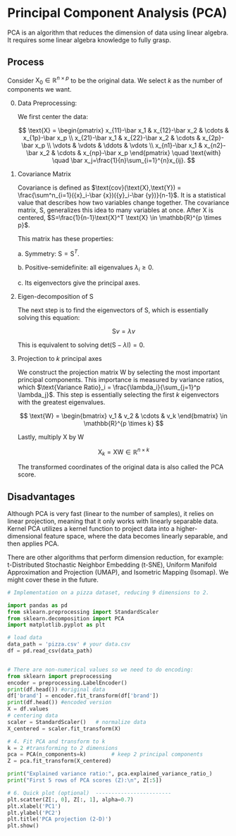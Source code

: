 
# Principal Component Analysis (PCA)
PCA is an algorithm that reduces the dimension of data using linear algebra. It requires some linear algebra knowledge to fully grasp.

## Process
Consider $\text{X}_0 \in \mathbb{R}^{n \times p}$ to be the original data. We select $k$ as the number of components we want.

0. Data Preprocessing:

    We first center the data:

    $$
    \text{X} =
    \begin{pmatrix}
    x_{11}-\bar x_1 & x_{12}-\bar x_2 & \cdots & x_{1p}-\bar x_p \\
    x_{21}-\bar x_1 & x_{22}-\bar x_2 & \cdots & x_{2p}-\bar x_p \\
    \vdots & \vdots & \ddots & \vdots \\
    x_{n1}-\bar x_1 & x_{n2}-\bar x_2 & \cdots & x_{np}-\bar x_p
    \end{pmatrix}
    \quad \text{with} \quad
    \bar x_j=\frac{1}{n}\sum_{i=1}^{n}x_{ij}.
    $$

1. Covariance Matrix

   Covariance is defined as $\text{cov}(\text{X},\text{Y}) = \frac{\sum^n_{i=1}({x}_i-\bar {x})({y}_i-\bar {y})}{n-1}$. It is a statistical value that describes how two variables change together. The covariance matrix, $\text{S}$, generalizes this idea to many variables at once. After $\text{X}$ is centered, $S=\frac{1}{n-1}\text{X}^T \text{X} \in \mathbb{R}^{p \times p}$.

    This matrix has these properties:

    a. Symmetry: $\text{S}=\text{S}^T$.

    b. Positive-semidefinite: all eigenvalues $\lambda_i \geq 0$.

    c. Its eigenvectors give the principal axes.

2. Eigen-decomposition of $\text{S}$

    The next step is to find the eigenvectors of $\text{S}$, which is essentially solving this equation:

    $$ \text{S}v = \lambda v $$

    This is equivalent to solving $\text{det}(\text{S}-\lambda \text{I}) = 0$.

3. Projection to $k$ principal axes

    We construct the projection matrix $\text{W}$ by selecting the most important principal components. This importance is measured by variance ratios, which $\text{Variance Ratio}_i = \frac{\lambda_i}{\sum_{j=1}^p \lambda_j}$. This step is essentially selecting the first $k$ eigenvectors with the greatest eigenvalues.

    $$ \text{W} = \begin{bmatrix} v_1 & v_2 & \cdots & v_k \end{bmatrix} \in \mathbb{R}^{p \times k} $$

    Lastly, multiply $\text{X}$ by $\text{W}$

    $$ \text{X}_k = \text{X} \text{W} \in \mathbb{R}^{n \times k} $$

    The transformed coordinates of the original data is also called the PCA score.


## Disadvantages

Although PCA is very fast (linear to the number of samples), it relies on linear projection, meaning that it only works with linearly separable data. Kernel PCA utilizes a kernel function to project data into a higher-dimensional feature space, where the data becomes linearly separable, and then applies PCA.

There are other algorithms that perform dimension reduction, for example: t-Distributed Stochastic Neighbor Embedding (t-SNE), Uniform Manifold Approximation and Projection (UMAP), and Isometric Mapping (Isomap). We might cover these in the future.

```python
# Implementation on a pizza dataset, reducing 9 dimensions to 2.

import pandas as pd
from sklearn.preprocessing import StandardScaler
from sklearn.decomposition import PCA
import matplotlib.pyplot as plt

# load data
data_path = 'pizza.csv' # your data.csv
df = pd.read_csv(data_path)


# There are non-numerical values so we need to do encoding:
from sklearn import preprocessing
encoder = preprocessing.LabelEncoder()
print(df.head()) #original data
df['brand'] = encoder.fit_transform(df['brand'])
print(df.head()) #encoded version
X = df.values
# centering data
scaler = StandardScaler()   # normalize data
X_centered = scaler.fit_transform(X)

# 4. Fit PCA and transform to k
k = 2 #transforming to 2 dimensions
pca = PCA(n_components=k)        # keep 2 principal components
Z = pca.fit_transform(X_centered)

print("Explained variance ratio:", pca.explained_variance_ratio_)
print("First 5 rows of PCA scores (Z):\n", Z[:5])

# 6. Quick plot (optional)  ------------------------
plt.scatter(Z[:, 0], Z[:, 1], alpha=0.7)
plt.xlabel('PC1')
plt.ylabel('PC2')
plt.title('PCA projection (2-D)')
plt.show()
```